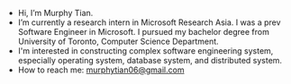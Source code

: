 - Hi, I’m Murphy Tian.
- I’m currently a research intern in Microsoft Research Asia. I was a prev Software Engineer in Microsoft. I pursued my bachelor degree from University of Toronto, Computer Science Department.
- I'm interested in constructing complex software engineering system, especially operating system, database system, and distributed system.
- How to reach me: murphytian06@gmail.com
